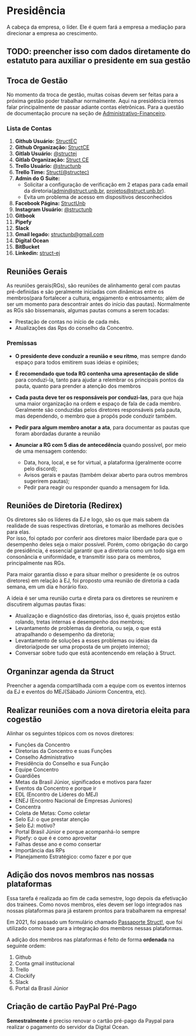 # Presidência

A cabeça da empresa, o líder. Ele é quem fará a empresa a mediação para direcionar a empresa ao crescimento.

## TODO: preencher isso com dados diretamente do estatuto para auxiliar o presidente em sua gestão

## Troca de Gestão

No momento da troca de gestão, muitas coisas devem ser feitas para a próxima gestão poder trabalhar normalmente. Aqui na presidência iremos falar principalmente de passar adiante contas eletrônicas. Para a questão de documentação procure na seção de [Administrativo-Financeiro](administrativo-financeiro.md).

### Lista de Contas

1. **Github Usuário:** [StructEC](https://github.com/StructEC)
2. **Github Organização:** [StructCE](https://github.com/StructCE)
3. **Gitlab Usuário:** [@structej](https://gitlab.com/structej)
4. **Gitlab Organização:** [Struct CE](https://gitlab.com/struct-ce)
5. **Trello Usuário:** [@structunb](https://trello.com/structunb)
6. **Trello Time:** [Struct\(@structec\)](https://trello.com/structec)
7. **Admin do G Suite:**
    - Solicitar a configuração de verificação em 2 etapas para cada email da diretoria(admin@struct.unb.br, projetos@struct.unb.br).
    - Evita um problema de acesso em dispositivos desconhecidos
8. **Facebook Página:** [StructUnb](https://www.facebook.com/StructUnB/)
9. **Instagram Usuário:** [@structunb](https://www.instagram.com/structunb/)
10. **Gitbook**
11. **Pipefy**
12. **Slack**
13. **Gmail legado:** structunb@gmail.com
14. **Digital Ocean**
15. **BitBucket**
16. **Linkedin:** [struct-ej](https://br.linkedin.com/company/struct-ej)

## Reuniões Gerais

As reuniões gerais(RGs), são reuniões de alinhamento geral com pautas pré-definidas e são geralmente iniciadas com dinâmicas entre os membros(para fortalecer a cultura, engajamento e entrosamento; além de ser um momento para descontrair antes do início das pautas). Normalmente as RGs são bissemanais, algumas pautas comuns a serem tocadas:
- Prestação de contas no início de cada mês.
- Atualizações das Rps do conselho da Concentro.

### Premissas
- **O presidente deve conduzir a reunião e seu ritmo**, mas sempre dando espaço para todos emitirem suas ideias e opiniões;

- **É recomendado que toda RG contenha uma apresentação de slide** para conduzi-la, tanto para ajudar a relembrar os principais pontos da pauta, quanto para prender a atenção dos membros

- **Cada pauta deve ter os responsáveis por conduzi-las**, para que haja uma maior organização na ordem e espaço de fala de cada membro. Geralmente são conduzidas pelos diretores responsáveis pela pauta, mas dependendo, o membro que a propôs pode conduzir também.

- **Pedir para algum membro anotar a ata**, para documentar as pautas que foram abordadas durante a reunião

- **Anunciar a RG com 5 dias de antecedência** quando possível, por meio de uma mensagem contendo:
    - Data, hora, local, e se for virtual, a plataforma (geralmente ocorre pelo discord);
    - Avisos gerais e pautas (também deixar aberto para outros membros sugerirem pautas);
    - Pedir para reagir ou responder quando a mensagem for lida.

## Reuniões de Diretoria (Redirex)

Os diretores são os líderes da EJ e logo, são os que mais sabem da realidade de suas respectivas diretorias, e tomarão as melhores decisões para elas.  
Por isso, foi optado por conferir aos diretores maior liberdade para que o desempenho deles seja o maior possível. Porém, como obrigação do cargo de presidência, é essencial garantir que a diretoria como um todo siga em consonância e uniformidade, e transmitir isso para os membros, principalmente nas RGs.

Para maior garantia disso e para situar melhor o presidente (e os outros diretores) em relação à EJ, foi proposto uma reunião de diretoria a cada semana, em um dia e horário fixo.
  
A ideia é ser uma reunião curta e direta para os diretores se reunirem e discutirem algumas pautas fixas:
  - Atualização e diagnóstico das diretorias, isso é, quais projetos estão rolando, tretas internas e desempenho dos membros;
  - Levantamento de problemas da diretoria, ou seja, o que está atrapalhando o desempenho da diretoria;
  - Levantamento de soluções a esses problemas ou ideias da diretoria(pode ser uma proposta de um projeto interno);
  - Conversar sobre tudo que está acontencendo em relação à Struct.

## Organinzar agenda da Struct

Preencher a agenda compartilhada com a equipe com os eventos internos da EJ e eventos do MEJ(Sábado Júniorm Concentra, etc).

## Realizar reuniões com a nova diretoria eleita para cogestão

Alinhar os seguintes tópicos com os novos diretores:
- Funções da Concentro
- Diretorias da Concentro e suas Funções
- Conselho Administrativo
- Presidência do Conselho e sua Função
- Equipe Concentro
- Guardiões
- Metas da Brasil Júnior, significados e motivos para fazer
- Eventos da Concentro e porque ir
- EDL (Encontro de Líderes do MEJ)
- ENEJ (Encontro Nacional de Empresas Juniores)
- Concentra
- Coleta de Metas: Como coletar
- Selo EJ: o que prestar atenção
- Selo EJ: motivo?
- Portal Brasil Júnior e porque acompanhá-lo sempre
- Pipefy: o que é e como aproveitar
- Falhas desse ano e como consertar
- Importância das RPs
- Planejamento Estratégico: como fazer e por que

## Adição dos novos membros nas nossas plataformas

Essa tarefa é realizada ao fim de cada semestre, logo depois da efetivação dos trainees. Como novos membros, eles devem ser logo integrados nas nossas plataformas para já estarem prontos para trabalharem na empresa!
  
Em 2021, foi passado um formulário chamado [Passaporte Struct!](https://docs.google.com/forms/d/1VVXhtbWqfgb7fu4YpHUJPd3RaVKPX4b28bVEBICuBI8/edit?usp=sharing), que foi utilizado como base para a integração dos membros nessas plataformas.
  
A adição dos membros nas plataformas é feito de forma **ordenada** na seguinte ordem:  
1. Github
2. Conta gmail institucional
3. Trello
4. Clockify
5. Slack
6. Portal da Brasil Júnior

## Criação de cartão PayPal Pré-Pago

**Semestralmente** é preciso renovar o cartão pré-pago da Paypal para realizar o pagamento do servidor da Digital Ocean.